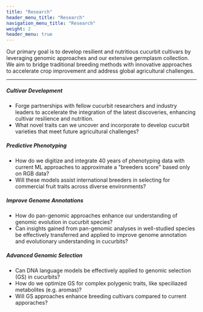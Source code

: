 ```yaml
---
title: "Research"
header_menu_title: "Research"
navigation_menu_title: "Research"
weight: 2
header_menu: true
---
```


Our primary goal is to develop resilient and nutritious cucurbit cultivars by leveraging genomic approaches and our extensive germplasm collection. We aim to bridge traditional breeding methods with innovative approaches to accelerate crop improvement and address global agricultural challenges.

---

##### *Cultivar Development*
- Forge partnerships with fellow cucurbit researchers and industry leaders to accelerate the integration of the latest discoveries, enhancing cultivar resilience and nutrition.
- What novel traits can we uncover and incorporate to develop cucurbit varieties that meet future agricultural challenges?

##### *Predictive Phenotyping*
- How do we digitize and integrate 40 years of phenotyping data with current ML approaches to approximate a "breeders score" based only on RGB data?
- Will these models assist international breeders in selecting for commercial fruit traits across diverse environments?

##### *Improve Genome Annotations*
- How do pan-genomic approaches enhance our understanding of genomic evolution in cucurbit species?
- Can insights gained from pan-genomic analyses in well-studied species be effectively transferred and applied to improve genome annotation and evolutionary understanding in cucurbits?

##### *Advanced Genomic Selection*
- Can DNA language models be effectively applied to genomic selection (GS) in cucurbits?
- How do we optimize GS for complex polygenic traits, like speciliazed metabolites (e.g. aromas)?
- Will GS approaches enhance breeding cultivars compared to current apporaches?

